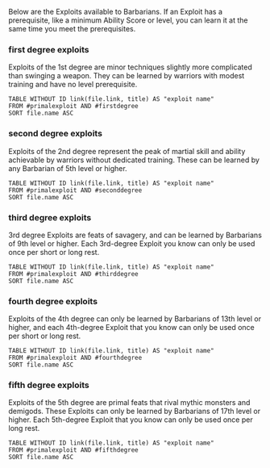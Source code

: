 Below are the Exploits available to Barbarians. If an Exploit has a prerequisite, like a minimum Ability Score or level, you can learn it at the same time you meet the prerequisites.
### first degree exploits
Exploits of the 1st degree are minor techniques slightly more complicated than swinging a weapon. They can be learned by warriors with modest training and have no level prerequisite.

```dataview 
TABLE WITHOUT ID link(file.link, title) AS "exploit name"
FROM #primalexploit AND #firstdegree 
SORT file.name ASC
```

### second degree exploits
Exploits of the 2nd degree represent the peak of martial skill and ability achievable by warriors without dedicated training. These can be learned by any Barbarian of 5th level or higher.

```dataview 
TABLE WITHOUT ID link(file.link, title) AS "exploit name"
FROM #primalexploit AND #seconddegree  
SORT file.name ASC
```

### third degree exploits
3rd degree Exploits are feats of savagery, and can be learned by Barbarians of 9th level or higher. Each 3rd-degree Exploit you know can only be used once per short or long rest.

```dataview 
TABLE WITHOUT ID link(file.link, title) AS "exploit name"
FROM #primalexploit AND #thirddegree  
SORT file.name ASC
```

### fourth degree exploits
Exploits of the 4th degree can only be learned by Barbarians of 13th level or higher, and each 4th-degree Exploit that you know can only be used once per short or long rest.

```dataview 
TABLE WITHOUT ID link(file.link, title) AS "exploit name"
FROM #primalexploit AND #fourthdegree 
SORT file.name ASC
```

### fifth degree exploits
Exploits of the 5th degree are primal feats that rival mythic monsters and demigods. These Exploits can only be learned by Barbarians of 17th level or higher. Each 5th-degree Exploit that you know can only be used once per long rest.

```dataview 
TABLE WITHOUT ID link(file.link, title) AS "exploit name"
FROM #primalexploit AND #fifthdegree 
SORT file.name ASC
```

